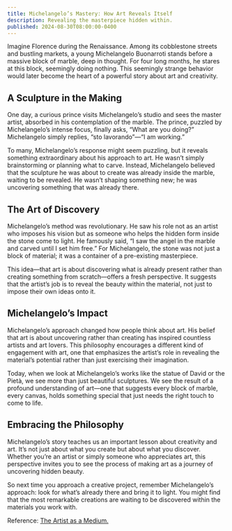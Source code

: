 ```yaml
---
title: Michelangelo’s Mastery: How Art Reveals Itself
description: Revealing the masterpiece hidden within.
published: 2024-08-30T08:00:00-0400
---
```


Imagine Florence during the Renaissance. Among its cobblestone streets and bustling markets, a young Michelangelo Buonarroti stands before a massive block of marble, deep in thought. For four long months, he stares at this block, seemingly doing nothing. This seemingly strange behavior would later become the heart of a powerful story about art and creativity.

## A Sculpture in the Making
One day, a curious prince visits Michelangelo’s studio and sees the master artist, absorbed in his contemplation of the marble. The prince, puzzled by Michelangelo’s intense focus, finally asks, “What are you doing?” Michelangelo simply replies, “sto lavorando”—“I am working.”

To many, Michelangelo’s response might seem puzzling, but it reveals something extraordinary about his approach to art. He wasn’t simply brainstorming or planning what to carve. Instead, Michelangelo believed that the sculpture he was about to create was already inside the marble, waiting to be revealed. He wasn’t shaping something new; he was uncovering something that was already there.

## The Art of Discovery
Michelangelo’s method was revolutionary. He saw his role not as an artist who imposes his vision but as someone who helps the hidden form inside the stone come to light. He famously said, “I saw the angel in the marble and carved until I set him free.” For Michelangelo, the stone was not just a block of material; it was a container of a pre-existing masterpiece.

This idea—that art is about discovering what is already present rather than creating something from scratch—offers a fresh perspective. It suggests that the artist’s job is to reveal the beauty within the material, not just to impose their own ideas onto it.

## Michelangelo’s Impact
Michelangelo’s approach changed how people think about art. His belief that art is about uncovering rather than creating has inspired countless artists and art lovers. This philosophy encourages a different kind of engagement with art, one that emphasizes the artist’s role in revealing the material’s potential rather than just exercising their imagination.

Today, when we look at Michelangelo’s works like the statue of David or the Pietà, we see more than just beautiful sculptures. We see the result of a profound understanding of art—one that suggests every block of marble, every canvas, holds something special that just needs the right touch to come to life.

## Embracing the Philosophy
Michelangelo’s story teaches us an important lesson about creativity and art. It’s not just about what you create but about what you discover. Whether you’re an artist or simply someone who appreciates art, this perspective invites you to see the process of making art as a journey of uncovering hidden beauty.

So next time you approach a creative project, remember Michelangelo’s approach: look for what’s already there and bring it to light. You might find that the most remarkable creations are waiting to be discovered within the materials you work with.

Reference: [The Artist as a Medium.](https://web.archive.org/web/20150409025347/http://forums.philosophyforums.com/threads/the-artist-as-a-medium-40933.html)
